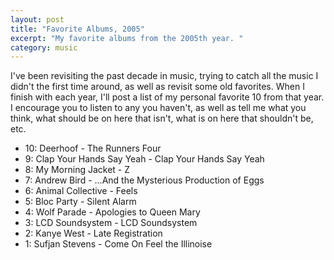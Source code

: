 ```yaml
---
layout: post
title: "Favorite Albums, 2005"
excerpt: "My favorite albums from the 2005th year. "
category: music
---
```


I've been revisiting the past decade in music, trying to catch all the music I didn't the first time around, as well as revisit some old favorites. When I finish with each year, I'll post a list of my personal favorite 10 from that year. I encourage you to listen to any you haven't, as well as tell me what you think, what should be on here that isn't, what is on here that shouldn't be, etc.
 
* 10: Deerhoof - The Runners Four
* 9: Clap Your Hands Say Yeah - Clap Your Hands Say Yeah
* 8: My Morning Jacket - Z
* 7: Andrew Bird - ...And the Mysterious Production of Eggs
* 6: Animal Collective - Feels
* 5: Bloc Party - Silent Alarm
* 4: Wolf Parade - Apologies to Queen Mary
* 3: LCD Soundsystem - LCD Soundsystem
* 2: Kanye West - Late Registration
* 1: Sufjan Stevens - Come On Feel the Illinoise